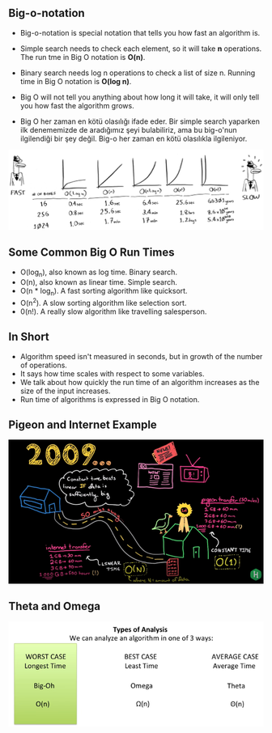 ## Big-o-notation

- Big-o-notation is special notation that tells you how fast an algorithm is.

- Simple search needs to check each element, so it will take **n** operations. The run tme in Big O notation is **O(n)**.

- Binary search needs log n operations to check a list of size n. Running time in Big O notation is **O(log n)**.

- Big O will not tell you anything about how long it will take, it will only tell you how fast the algorithm grows.

- Big O her zaman en kötü olasılığı ifade eder. Bir simple search yaparken ilk denememizde de aradığımız şeyi bulabiliriz, ama bu big-o'nun ilgilendiği bir şey değil. Big-o her zaman en kötü olasılıkla ilgileniyor.

![big-o-notation](images/big-o-notation.png)

## Some Common Big O Run Times

- O(log<sub>n</sub>), also known as log time. Binary search.
- O(n), also known as linear time. Simple search.
- O(n * log<sub>n</sub>). A fast sorting algorithm like quicksort.
- O(n<sup>2</sup>). A slow sorting algorithm like selection sort.
- 0(n!). A really slow algorithm like travelling salesperson.

## In Short

- Algorithm speed isn't measured in seconds, but in growth of the number of operations.
- It says how time scales with respect to some variables.
- We talk about how quickly the run time of an algorithm increases as the size of the input increases.
- Run time of algorithms is expressed in Big O notation.

## Pigeon and Internet Example

![pigeon-versus-internet](images/pigeon-versus-internet.png)

## Theta and Omega

![omage-theta](images/omage-theta.png)